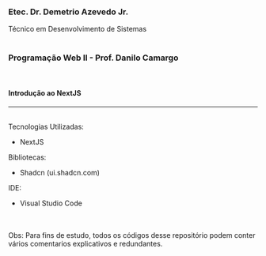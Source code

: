 <h3>Etec. Dr. Demetrio Azevedo Jr.</h3>
Técnico em Desenvolvimento de Sistemas
<br>
<br>
<h3>Programação Web II - Prof. Danilo Camargo</h3>
<br>
<h4>Introdução ao NextJS</h4>
<hr>
<br>
<text>
Tecnologias Utilizadas: 
</text>
<ul>
<li>NextJS</li>
</ul>
<text>
Bibliotecas: 
</text>
<ul>
<li>Shadcn (ui.shadcn.com)</li>
</ul>
<text>
IDE:
</text>
<ul>
<li>Visual Studio Code</li>
</ul>
<br>
<br>
<text>Obs: Para fins de estudo, todos os códigos desse repositório podem conter vários comentarios explicativos e redundantes.</text>

